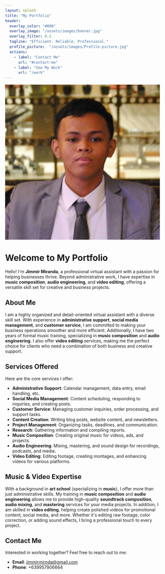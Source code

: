 ```yaml
---
layout: splash
title: "My Portfolio"
header:
  overlay_color: "#000"
  overlay_image: "/assets/images/banner.jpg"
  overlay_filter: 0.5
  tagline: "Efficient. Reliable. Professional."
  profile_picture:  "/assets/images/Profile-picture.jpg"
  actions:
    - label: "Contact Me"
      url: "#contact-me"
    - label: "See My Work"
      url: "/work"
---
```


<!-- Profile Picture Above Title -->
<div class="profile-picture-container">
  <img class="profile-picture" src="/assets/images/Profile-picture.jpg" alt="Profile Picture">
</div>

# Welcome to My Portfolio

Hello! I'm **Jimmir Miranda**, a professional virtual assistant with a passion for helping businesses thrive. Beyond administrative work, I have expertise in **music composition**, **audio engineering**, and **video editing**, offering a versatile skill set for creative and business projects.

## About Me

I am a highly organized and detail-oriented virtual assistant with a diverse skill set. With experience in **administrative support**, **social media management**, and **customer service**, I am committed to making your business operations smoother and more efficient. Additionally, I have two years of formal music training, specializing in **music composition** and **audio engineering**. I also offer **video editing** services, making me the perfect choice for clients who need a combination of both business and creative support.

## Services Offered

Here are the core services I offer:

- **Administrative Support**: Calendar management, data entry, email handling, etc.
- **Social Media Management**: Content scheduling, responding to inquiries, and creating posts.
- **Customer Service**: Managing customer inquiries, order processing, and support tasks.
- **Content Creation**: Writing blog posts, website content, and newsletters.
- **Project Management**: Organizing tasks, deadlines, and communication.
- **Research**: Gathering information and compiling reports.
- **Music Composition**: Creating original music for videos, ads, and projects.
- **Audio Engineering**: Mixing, mastering, and sound design for recordings, podcasts, and media.
- **Video Editing**: Editing footage, creating montages, and enhancing videos for various platforms.

## Music & Video Expertise

With a background in **art school** (specializing in **music**), I offer more than just administrative skills. My training in **music composition** and **audio engineering** allows me to provide high-quality **soundtrack composition**, **audio mixing**, and **mastering** services for your media projects. In addition, I am skilled in **video editing**, helping create polished videos for promotional content, social media, and more. Whether it's editing raw footage, color correction, or adding sound effects, I bring a professional touch to every project.

## Contact Me

Interested in working together? Feel free to reach out to me:

- **Email**: [jimmirmirnda@gmail.com](mailto:jimmirmirnda@gmail.com)
- **Phone**: +639957906664

